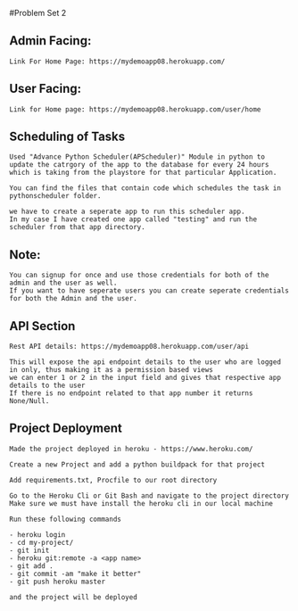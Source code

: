 #Problem Set 2

## Admin Facing:

    Link For Home Page: https://mydemoapp08.herokuapp.com/

## User Facing:

    Link for Home page: https://mydemoapp08.herokuapp.com/user/home



## Scheduling of Tasks
 
    Used "Advance Python Scheduler(APScheduler)" Module in python to update the catrgory of the app to the database for every 24 hours which is taking from the playstore for that particular Application.

    You can find the files that contain code which schedules the task in pythonscheduler folder.

    we have to create a seperate app to run this scheduler app.
    In my case I have created one app called "testing" and run the scheduler from that app directory.




## Note:
    You can signup for once and use those credentials for both of the admin and the user as well. 
    If you want to have seperate users you can create seperate credentials for both the Admin and the user.






## API Section

    Rest API details: https://mydemoapp08.herokuapp.com/user/api 

    This will expose the api endpoint details to the user who are logged in only, thus making it as a permission based views
    we can enter 1 or 2 in the input field and gives that respective app details to the user
    If there is no endpoint related to that app number it returns None/Null.




## Project Deployment

    Made the project deployed in heroku - https://www.heroku.com/

    Create a new Project and add a python buildpack for that project

    Add requirements.txt, Procfile to our root directory

    Go to the Heroku Cli or Git Bash and navigate to the project directory
    Make sure we must have install the heroku cli in our local machine

    Run these following commands

    - heroku login
    - cd my-project/
    - git init
    - heroku git:remote -a <app name>
    - git add .
    - git commit -am "make it better"
    - git push heroku master

    and the project will be deployed



